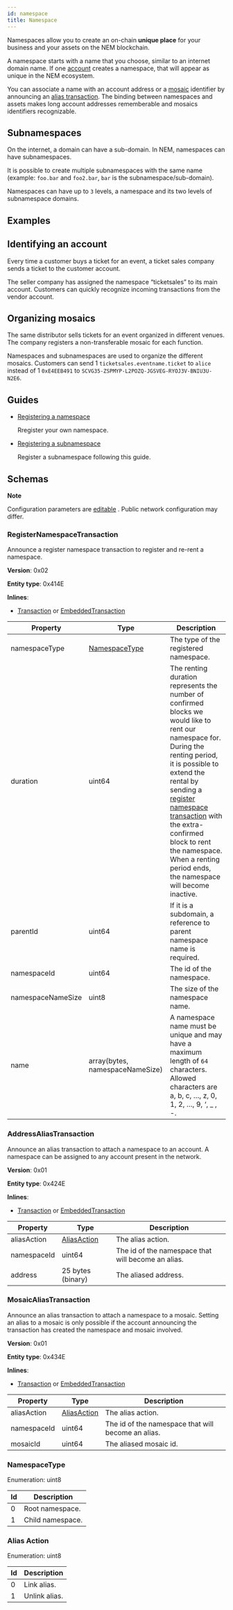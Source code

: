 ```yaml
---
id: namespace
title: Namespace
---
```

Namespaces allow you to create an on-chain **unique place** for your business and your assets on the NEM blockchain.

A namespace starts with a name that you choose, similar to an internet domain name. If one [account](./account.md) creates a namespace, that will appear as unique in the NEM ecosystem.

You can associate a name with an account address or a [mosaic](./mosaic.md) identifier by announcing an [alias transaction](#addressaliastransaction). The binding between namespaces and assets makes long account addresses rememberable and mosaics identifiers recognizable.

## Subnamespaces

On the internet, a domain can have a sub-domain. In NEM, namespaces can have subnamespaces.

It is possible to create multiple subnamespaces with the same name (example: `foo.bar` and `foo2.bar`, `bar` is the subnamespace/sub-domain).

Namespaces can have up to `3` levels, a namespace and its two levels of subnamespace domains.

## Examples
## Identifying an account

Every time a customer buys a ticket for an event, a ticket sales company sends a ticket to the customer account.

The seller company has assigned the namespace “ticketsales” to its main account. Customers can quickly recognize incoming transactions from the vendor account.

## Organizing mosaics

The same distributor sells tickets for an event organized in different venues. The company registers a non-transferable mosaic for each function.

Namespaces and subnamespaces are used to organize the different mosaics. Customers can send 1 `ticketsales.eventname.ticket` to `alice` instead of 1 `0xE4EEB491` to `SCVG35-ZSPMYP-L2POZQ-JGSVEG-RYOJ3V-BNIU3U-N2E6`.

## Guides

- [Registering a namespace](../guides/namespace/registering-a-namespace.md)

    Rregister your own namespace.

- [Registering a subnamespace](../guides/namespace/registering-a-subnamespace.md)

    Register a subnamespace following this guide.

## Schemas

<div class="info">

**Note**

Configuration parameters are [editable](https://github.com/nemtech/catapult-server/blob/master/resources/config-network.properties) . Public network configuration may differ.

</div>

### RegisterNamespaceTransaction

Announce a register namespace transaction to register and re-rent a namespace.

**Version**: 0x02

**Entity type**: 0x414E

**Inlines**:

- [Transaction](../protocol/transaction.md#transaction) or [EmbeddedTransaction](../protocol/transaction.md#embeddedtransaction)

**Property** |	**Type** |	**Description**
-------------|-----------|--------------------
namespaceType |	[NamespaceType](#namespacetype) |	The type of the registered namespace.
duration | uint64 |	The renting duration represents the number of confirmed blocks we would like to rent our namespace for. During the renting period, it is possible to extend the rental by sending a [register namespace transaction](#registernamespacetransaction) with the extra-confirmed block to rent the namespace. When a renting period ends, the namespace will become inactive.
parentId |	uint64 |	If it is a subdomain, a reference to parent namespace name is required.
namespaceId |	uint64 |	The id of the namespace.
namespaceNameSize |	uint8 |	The size of the namespace name.
name |	array(bytes, namespaceNameSize) |	A namespace name must be unique and may have a maximum length of `64` characters. Allowed characters are a, b, c, …, z, 0, 1, 2, …, 9, ‘, _ , -.

### AddressAliasTransaction

Announce an alias transaction to attach a namespace to an account. A namespace can be assigned to any account present in the network.

**Version**: 0x01

**Entity type**: 0x424E

**Inlines**:

- [Transaction](../protocol/transaction.md#transaction) or [EmbeddedTransaction](../protocol/transaction.md#embeddedtransaction)

**Property** |	**Type** |	**Description**
-------------|-----------|--------------------
aliasAction |	[AliasAction](#alias-action) |	The alias action.
namespaceId |	uint64 |	The id of the namespace that will become an alias.
address |	25 bytes (binary) |	The aliased address.

### MosaicAliasTransaction

Announce an alias transaction to attach a namespace to a mosaic. Setting an alias to a mosaic is only possible if the account announcing the transaction has created the namespace and mosaic involved.

**Version**: 0x01

**Entity type**: 0x434E

**Inlines**:

- [Transaction](../protocol/transaction.md#transaction) or [EmbeddedTransaction](../protocol/transaction.md#embeddedtransaction)


**Property** |	**Type** |	**Description**
-------------|-----------|--------------------
aliasAction |	[AliasAction](#alias-action) |	The alias action.
namespaceId |	uint64 |	The id of the namespace that will become an alias.
mosaicId |	uint64 |	The aliased mosaic id.

### NamespaceType

Enumeration: uint8

**Id** |	**Description**
-------|-------------------
0 |	Root namespace.
1 |	Child namespace.

### Alias Action

Enumeration: uint8

**Id** |	**Description**
-------|-------------------
0 |	Link alias.
1 |	Unlink alias.